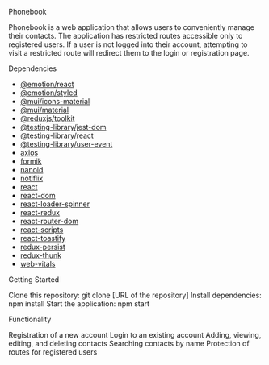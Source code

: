 Phonebook

Phonebook is a web application that allows users to conveniently manage their contacts.
The application has restricted routes accessible only to registered users.
If a user is not logged into their account, attempting to visit a restricted route will redirect them to the login or registration page.

Dependencies
- [@emotion/react](https://www.npmjs.com/package/@emotion/react)
- [@emotion/styled](https://www.npmjs.com/package/@emotion/styled)
- [@mui/icons-material](https://www.npmjs.com/package/@mui/icons-material)
- [@mui/material](https://www.npmjs.com/package/@mui/material)
- [@reduxjs/toolkit](https://www.npmjs.com/package/@reduxjs/toolkit)
- [@testing-library/jest-dom](https://www.npmjs.com/package/@testing-library/jest-dom)
- [@testing-library/react](https://www.npmjs.com/package/@testing-library/react)
- [@testing-library/user-event](https://www.npmjs.com/package/@testing-library/user-event)
- [axios](https://www.npmjs.com/package/axios)
- [formik](https://www.npmjs.com/package/formik)
- [nanoid](https://www.npmjs.com/package/nanoid)
- [notiflix](https://www.npmjs.com/package/notiflix)
- [react](https://www.npmjs.com/package/react)
- [react-dom](https://www.npmjs.com/package/react-dom)
- [react-loader-spinner](https://www.npmjs.com/package/react-loader-spinner)
- [react-redux](https://www.npmjs.com/package/react-redux)
- [react-router-dom](https://www.npmjs.com/package/react-router-dom)
- [react-scripts](https://www.npmjs.com/package/react-scripts)
- [react-toastify](https://www.npmjs.com/package/react-toastify)
- [redux-persist](https://www.npmjs.com/package/redux-persist)
- [redux-thunk](https://www.npmjs.com/package/redux-thunk)
- [web-vitals](https://www.npmjs.com/package/web-vitals)



Getting Started

Clone this repository: git clone [URL of the repository]
Install dependencies: npm install
Start the application: npm start


Functionality

Registration of a new account
Login to an existing account
Adding, viewing, editing, and deleting contacts
Searching contacts by name
Protection of routes for registered users





